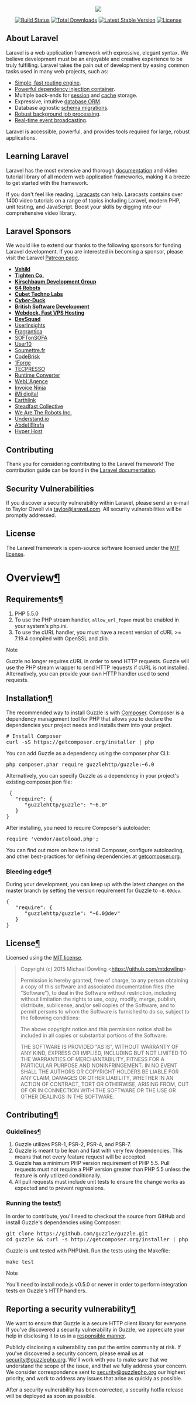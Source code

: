 <p align="center"><img src="https://laravel.com/assets/img/components/logo-laravel.svg"></p>

<p align="center">
<a href="https://travis-ci.org/laravel/framework"><img src="https://travis-ci.org/laravel/framework.svg" alt="Build Status"></a>
<a href="https://packagist.org/packages/laravel/framework"><img src="https://poser.pugx.org/laravel/framework/d/total.svg" alt="Total Downloads"></a>
<a href="https://packagist.org/packages/laravel/framework"><img src="https://poser.pugx.org/laravel/framework/v/stable.svg" alt="Latest Stable Version"></a>
<a href="https://packagist.org/packages/laravel/framework"><img src="https://poser.pugx.org/laravel/framework/license.svg" alt="License"></a>
</p>

## About Laravel

Laravel is a web application framework with expressive, elegant syntax. We believe development must be an enjoyable and creative experience to be truly fulfilling. Laravel takes the pain out of development by easing common tasks used in many web projects, such as:

- [Simple, fast routing engine](https://laravel.com/docs/routing).
- [Powerful dependency injection container](https://laravel.com/docs/container).
- Multiple back-ends for [session](https://laravel.com/docs/session) and [cache](https://laravel.com/docs/cache) storage.
- Expressive, intuitive [database ORM](https://laravel.com/docs/eloquent).
- Database agnostic [schema migrations](https://laravel.com/docs/migrations).
- [Robust background job processing](https://laravel.com/docs/queues).
- [Real-time event broadcasting](https://laravel.com/docs/broadcasting).

Laravel is accessible, powerful, and provides tools required for large, robust applications.

## Learning Laravel

Laravel has the most extensive and thorough [documentation](https://laravel.com/docs) and video tutorial library of all modern web application frameworks, making it a breeze to get started with the framework.

If you don't feel like reading, [Laracasts](https://laracasts.com) can help. Laracasts contains over 1400 video tutorials on a range of topics including Laravel, modern PHP, unit testing, and JavaScript. Boost your skills by digging into our comprehensive video library.

## Laravel Sponsors

We would like to extend our thanks to the following sponsors for funding Laravel development. If you are interested in becoming a sponsor, please visit the Laravel [Patreon page](https://patreon.com/taylorotwell).

- **[Vehikl](https://vehikl.com/)**
- **[Tighten Co.](https://tighten.co)**
- **[Kirschbaum Development Group](https://kirschbaumdevelopment.com)**
- **[64 Robots](https://64robots.com)**
- **[Cubet Techno Labs](https://cubettech.com)**
- **[Cyber-Duck](https://cyber-duck.co.uk)**
- **[British Software Development](https://www.britishsoftware.co)**
- **[Webdock, Fast VPS Hosting](https://www.webdock.io/en)**
- **[DevSquad](https://devsquad.com)**
- [UserInsights](https://userinsights.com)
- [Fragrantica](https://www.fragrantica.com)
- [SOFTonSOFA](https://softonsofa.com/)
- [User10](https://user10.com)
- [Soumettre.fr](https://soumettre.fr/)
- [CodeBrisk](https://codebrisk.com)
- [1Forge](https://1forge.com)
- [TECPRESSO](https://tecpresso.co.jp/)
- [Runtime Converter](http://runtimeconverter.com/)
- [WebL'Agence](https://weblagence.com/)
- [Invoice Ninja](https://www.invoiceninja.com)
- [iMi digital](https://www.imi-digital.de/)
- [Earthlink](https://www.earthlink.ro/)
- [Steadfast Collective](https://steadfastcollective.com/)
- [We Are The Robots Inc.](https://watr.mx/)
- [Understand.io](https://www.understand.io/)
- [Abdel Elrafa](https://abdelelrafa.com)
- [Hyper Host](https://hyper.host)

## Contributing

Thank you for considering contributing to the Laravel framework! The contribution guide can be found in the [Laravel documentation](https://laravel.com/docs/contributions).

## Security Vulnerabilities

If you discover a security vulnerability within Laravel, please send an e-mail to Taylor Otwell via [taylor@laravel.com](mailto:taylor@laravel.com). All security vulnerabilities will be promptly addressed.

## License

The Laravel framework is open-source software licensed under the [MIT license](https://opensource.org/licenses/MIT).





<div class="section" id="overview">
<h1>Overview<a class="headerlink" href="#overview" title="Permalink to this headline">¶</a></h1>
<div class="section" id="requirements">
<h2>Requirements<a class="headerlink" href="#requirements" title="Permalink to this headline">¶</a></h2>
<ol class="arabic simple">
<li>PHP 5.5.0</li>
<li>To use the PHP stream handler, <code class="docutils literal"><span class="pre">allow_url_fopen</span></code> must be enabled in your
system's php.ini.</li>
<li>To use the cURL handler, you must have a recent version of cURL &gt;= 7.19.4
compiled with OpenSSL and zlib.</li>
</ol>
<div class="admonition note">
<p class="first admonition-title">Note</p>
<p class="last">Guzzle no longer requires cURL in order to send HTTP requests. Guzzle will
use the PHP stream wrapper to send HTTP requests if cURL is not installed.
Alternatively, you can provide your own HTTP handler used to send requests.</p>
</div>
</div>
<div class="section" id="installation">
<span id="id1"></span><h2>Installation<a class="headerlink" href="#installation" title="Permalink to this headline">¶</a></h2>
<p>The recommended way to install Guzzle is with
<a class="reference external" href="http://getcomposer.org">Composer</a>. Composer is a dependency management tool
for PHP that allows you to declare the dependencies your project needs and
installs them into your project.</p>
<div class="highlight-bash"><div class="highlight"><pre><span></span><span class="c1"># Install Composer</span>
curl -sS https://getcomposer.org/installer <span class="p">|</span> php
</pre></div>
</div>
<p>You can add Guzzle as a dependency using the composer.phar CLI:</p>
<div class="highlight-bash"><div class="highlight"><pre><span></span>php composer.phar require guzzlehttp/guzzle:~6.0
</pre></div>
</div>
<p>Alternatively, you can specify Guzzle as a dependency in your project's
existing composer.json file:</p>
<div class="highlight-js"><div class="highlight"><pre><span></span> <span class="p">{</span>
   <span class="s2">"require"</span><span class="o">:</span> <span class="p">{</span>
      <span class="s2">"guzzlehttp/guzzle"</span><span class="o">:</span> <span class="s2">"~6.0"</span>
   <span class="p">}</span>
<span class="p">}</span>
</pre></div>
</div>
<p>After installing, you need to require Composer's autoloader:</p>
<div class="highlight-php"><div class="highlight"><pre><span></span><span class="k">require</span> <span class="s1">'vendor/autoload.php'</span><span class="p">;</span>
</pre></div>
</div>
<p>You can find out more on how to install Composer, configure autoloading, and
other best-practices for defining dependencies at <a class="reference external" href="http://getcomposer.org">getcomposer.org</a>.</p>
<div class="section" id="bleeding-edge">
<h3>Bleeding edge<a class="headerlink" href="#bleeding-edge" title="Permalink to this headline">¶</a></h3>
<p>During your development, you can keep up with the latest changes on the master
branch by setting the version requirement for Guzzle to <code class="docutils literal"><span class="pre">~6.0@dev</span></code>.</p>
<div class="highlight-js"><div class="highlight"><pre><span></span><span class="p">{</span>
   <span class="s2">"require"</span><span class="o">:</span> <span class="p">{</span>
      <span class="s2">"guzzlehttp/guzzle"</span><span class="o">:</span> <span class="s2">"~6.0@dev"</span>
   <span class="p">}</span>
<span class="p">}</span>
</pre></div>
</div>
</div>
</div>
<div class="section" id="license">
<h2>License<a class="headerlink" href="#license" title="Permalink to this headline">¶</a></h2>
<p>Licensed using the <a class="reference external" href="http://opensource.org/licenses/MIT">MIT license</a>.</p>
<blockquote>
<div><p>Copyright (c) 2015 Michael Dowling &lt;<a class="reference external" href="https://github.com/mtdowling">https://github.com/mtdowling</a>&gt;</p>
<p>Permission is hereby granted, free of charge, to any person obtaining a copy
of this software and associated documentation files (the "Software"), to deal
in the Software without restriction, including without limitation the rights
to use, copy, modify, merge, publish, distribute, sublicense, and/or sell
copies of the Software, and to permit persons to whom the Software is
furnished to do so, subject to the following conditions:</p>
<p>The above copyright notice and this permission notice shall be included in
all copies or substantial portions of the Software.</p>
<p>THE SOFTWARE IS PROVIDED "AS IS", WITHOUT WARRANTY OF ANY KIND, EXPRESS OR
IMPLIED, INCLUDING BUT NOT LIMITED TO THE WARRANTIES OF MERCHANTABILITY,
FITNESS FOR A PARTICULAR PURPOSE AND NONINFRINGEMENT. IN NO EVENT SHALL THE
AUTHORS OR COPYRIGHT HOLDERS BE LIABLE FOR ANY CLAIM, DAMAGES OR OTHER
LIABILITY, WHETHER IN AN ACTION OF CONTRACT, TORT OR OTHERWISE, ARISING FROM,
OUT OF OR IN CONNECTION WITH THE SOFTWARE OR THE USE OR OTHER DEALINGS IN
THE SOFTWARE.</p>
</div></blockquote>
</div>
<div class="section" id="contributing">
<h2>Contributing<a class="headerlink" href="#contributing" title="Permalink to this headline">¶</a></h2>
<div class="section" id="guidelines">
<h3>Guidelines<a class="headerlink" href="#guidelines" title="Permalink to this headline">¶</a></h3>
<ol class="arabic simple">
<li>Guzzle utilizes PSR-1, PSR-2, PSR-4, and PSR-7.</li>
<li>Guzzle is meant to be lean and fast with very few dependencies. This means
that not every feature request will be accepted.</li>
<li>Guzzle has a minimum PHP version requirement of PHP 5.5. Pull requests must
not require a PHP version greater than PHP 5.5 unless the feature is only
utilized conditionally.</li>
<li>All pull requests must include unit tests to ensure the change works as
expected and to prevent regressions.</li>
</ol>
</div>
<div class="section" id="running-the-tests">
<h3>Running the tests<a class="headerlink" href="#running-the-tests" title="Permalink to this headline">¶</a></h3>
<p>In order to contribute, you'll need to checkout the source from GitHub and
install Guzzle's dependencies using Composer:</p>
<div class="highlight-bash"><div class="highlight"><pre><span></span>git clone https://github.com/guzzle/guzzle.git
<span class="nb">cd</span> guzzle <span class="o">&amp;&amp;</span> curl -s http://getcomposer.org/installer <span class="p">|</span> php <span class="o">&amp;&amp;</span> ./composer.phar install --dev
</pre></div>
</div>
<p>Guzzle is unit tested with PHPUnit. Run the tests using the Makefile:</p>
<div class="highlight-bash"><div class="highlight"><pre><span></span>make <span class="nb">test</span>
</pre></div>
</div>
<div class="admonition note">
<p class="first admonition-title">Note</p>
<p class="last">You'll need to install node.js v0.5.0 or newer in order to perform
integration tests on Guzzle's HTTP handlers.</p>
</div>
</div>
</div>
<div class="section" id="reporting-a-security-vulnerability">
<h2>Reporting a security vulnerability<a class="headerlink" href="#reporting-a-security-vulnerability" title="Permalink to this headline">¶</a></h2>
<p>We want to ensure that Guzzle is a secure HTTP client library for everyone. If
you've discovered a security vulnerability in Guzzle, we appreciate your help
in disclosing it to us in a <a class="reference external" href="http://en.wikipedia.org/wiki/Responsible_disclosure">responsible manner</a>.</p>
<p>Publicly disclosing a vulnerability can put the entire community at risk. If
you've discovered a security concern, please email us at
<a class="reference external" href="mailto:security%40guzzlephp.org">security<span>@</span>guzzlephp<span>.</span>org</a>. We'll work with you to make sure that we understand the
scope of the issue, and that we fully address your concern. We consider
correspondence sent to <a class="reference external" href="mailto:security%40guzzlephp.org">security<span>@</span>guzzlephp<span>.</span>org</a> our highest priority, and work to
address any issues that arise as quickly as possible.</p>
<p>After a security vulnerability has been corrected, a security hotfix release will
be deployed as soon as possible.</p>
</div>
</div>
